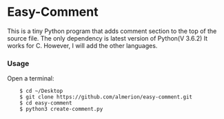 # Easy-Comment

 This is a tiny Python program that adds comment section to the top of the source file.
 The only dependency is latest version of Python(V 3.6.2)
 It works for C. However, I will add the other languages.

### Usage
   Open a terminal:
```
	$ cd ~/Desktop
	$ git clone https://github.com/almerion/easy-comment.git
	$ cd easy-comment
	$ python3 create-comment.py
```
